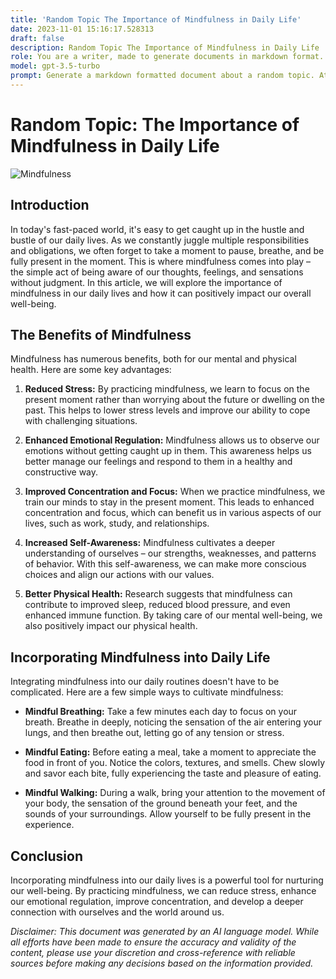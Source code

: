 ```yaml
---
title: 'Random Topic The Importance of Mindfulness in Daily Life'
date: 2023-11-01 15:16:17.528313
draft: false
description: Random Topic The Importance of Mindfulness in Daily Life
role: You are a writer, made to generate documents in markdown format. It is very important that all of the documents you generate are in valid markdown format.
model: gpt-3.5-turbo
prompt: Generate a markdown formatted document about a random topic. At the bottom, include a disclaimer explaining that the document was generated by you. The first line of the document should be the title. Make sure that the entire document is in proper markdown format, using a mix of various tags to make the document visually appealing.
---
```


# Random Topic: The Importance of Mindfulness in Daily Life

![Mindfulness](https://images.unsplash.com/photo-1577833336696-9c4f0370494c)

## Introduction

In today's fast-paced world, it's easy to get caught up in the hustle and bustle of our daily lives. As we constantly juggle multiple responsibilities and obligations, we often forget to take a moment to pause, breathe, and be fully present in the moment. This is where mindfulness comes into play – the simple act of being aware of our thoughts, feelings, and sensations without judgment. In this article, we will explore the importance of mindfulness in our daily lives and how it can positively impact our overall well-being.

## The Benefits of Mindfulness

Mindfulness has numerous benefits, both for our mental and physical health. Here are some key advantages:

1. **Reduced Stress:** By practicing mindfulness, we learn to focus on the present moment rather than worrying about the future or dwelling on the past. This helps to lower stress levels and improve our ability to cope with challenging situations.

2. **Enhanced Emotional Regulation:** Mindfulness allows us to observe our emotions without getting caught up in them. This awareness helps us better manage our feelings and respond to them in a healthy and constructive way.

3. **Improved Concentration and Focus:** When we practice mindfulness, we train our minds to stay in the present moment. This leads to enhanced concentration and focus, which can benefit us in various aspects of our lives, such as work, study, and relationships.

4. **Increased Self-Awareness:** Mindfulness cultivates a deeper understanding of ourselves – our strengths, weaknesses, and patterns of behavior. With this self-awareness, we can make more conscious choices and align our actions with our values.

5. **Better Physical Health:** Research suggests that mindfulness can contribute to improved sleep, reduced blood pressure, and even enhanced immune function. By taking care of our mental well-being, we also positively impact our physical health.

## Incorporating Mindfulness into Daily Life

Integrating mindfulness into our daily routines doesn't have to be complicated. Here are a few simple ways to cultivate mindfulness:

- **Mindful Breathing:** Take a few minutes each day to focus on your breath. Breathe in deeply, noticing the sensation of the air entering your lungs, and then breathe out, letting go of any tension or stress.

- **Mindful Eating:** Before eating a meal, take a moment to appreciate the food in front of you. Notice the colors, textures, and smells. Chew slowly and savor each bite, fully experiencing the taste and pleasure of eating.

- **Mindful Walking:** During a walk, bring your attention to the movement of your body, the sensation of the ground beneath your feet, and the sounds of your surroundings. Allow yourself to be fully present in the experience.

## Conclusion

Incorporating mindfulness into our daily lives is a powerful tool for nurturing our well-being. By practicing mindfulness, we can reduce stress, enhance our emotional regulation, improve concentration, and develop a deeper connection with ourselves and the world around us.

_Disclaimer: This document was generated by an AI language model. While all efforts have been made to ensure the accuracy and validity of the content, please use your discretion and cross-reference with reliable sources before making any decisions based on the information provided._

